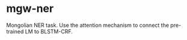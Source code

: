 # mgw-ner
Mongolian NER task. Use the attention mechanism to connect the pre-trained LM to BLSTM-CRF.
